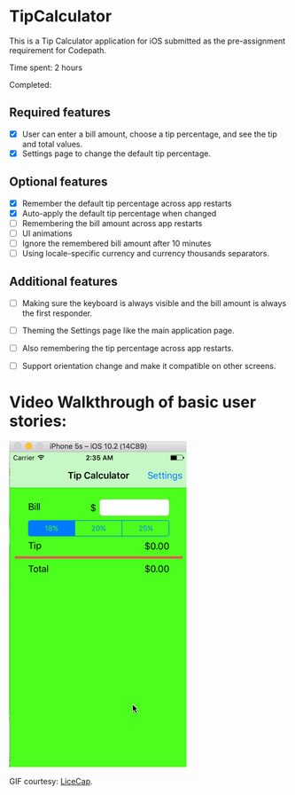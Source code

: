 # TipCalculator

This is a Tip Calculator application for iOS submitted as the pre-assignment requirement for Codepath.

Time spent: 2 hours

Completed:

## Required features
* [x] User can enter a bill amount, choose a tip percentage, and see the tip and total values.
* [x] Settings page to change the default tip percentage.

## Optional features
* [x] Remember the default tip percentage across app restarts
* [x] Auto-apply the default tip percentage when changed
* [ ] Remembering the bill amount across app restarts
* [ ] UI animations
* [ ] Ignore the remembered bill amount after 10 minutes
* [ ] Using locale-specific currency and currency thousands separators.

## Additional features
* [ ] Making sure the keyboard is always visible and the bill amount is always the first responder.
* [ ] Theming the Settings page like the main application page.
* [ ] Also remembering the tip percentage across app restarts.
* [ ] Support orientation change and make it compatible on other screens.


# Video Walkthrough of basic user stories:
![Video Walkthrough of basic user stories:](tippsie-demo.gif)

GIF courtesy: [LiceCap](http://www.cockos.com/licecap/).
